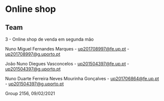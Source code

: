 # Online shop

## Team

3 - Online shop de venda em segunda mão

Nuno Miguel Fernandes Marques - up201708997@fe.up.pt - up201708997@g.uporto.pt

João Nuno Diegues Vasconcelos  - up201504397@fe.up.pt  - up201504397@g.uporto.pt

Nuno Duarte Ferreira Neves Mourinha Gonçalves - up201706864@fe.up.pt - up201504397@g.uporto.pt

Group 2156, 09/02/2021

